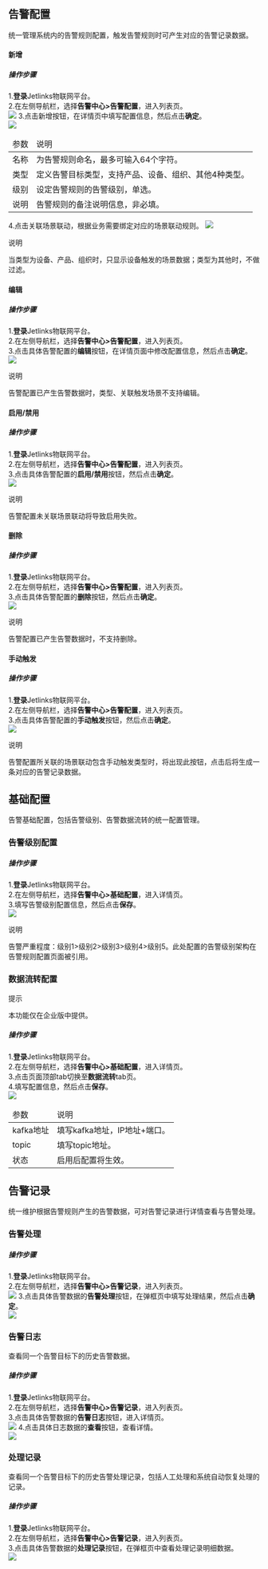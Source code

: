 
## 告警配置
统一管理系统内的告警规则配置，触发告警规则时可产生对应的告警记录数据。
#### 新增
##### 操作步骤
1.**登录**Jetlinks物联网平台。</br>
2.在左侧导航栏，选择**告警中心>告警配置**，进入列表页。</br>
![](./img/82.png)
3.点击新增按钮，在详情页中填写配置信息，然后点击**确定**。</br>
![](./img/83.png)

<table class='table'>
        <thead>
            <tr>
              <td>参数</td>
              <td>说明</td>
            </tr>
        </thead>
        <tbody>
          <tr>
            <td>名称</td>
            <td>为告警规则命名，最多可输入64个字符。</td>
          </tr>
          <tr>
            <td>类型</td>
            <td>定义告警目标类型，支持产品、设备、组织、其他4种类型。</td>
          </tr>
          <tr>
            <td>级别</td>
            <td>设定告警规则的告警级别，单选。 </td>
          </tr>
           <tr>
            <td>说明</td>
            <td>告警规则的备注说明信息，非必填。</td>
          </tr>
        </tbody>
      </table>

4.点击关联场景联动，根据业务需要绑定对应的场景联动规则。
![](./img/scene.png)

<div class='explanation primary'>
  <p class='explanation-title-warp'>
    <span class='iconfont icon-bangzhu explanation-icon'></span>
    <span class='explanation-title font-weight'>说明</span>
  </p>
当类型为设备、产品、组织时，只显示设备触发的场景数据；类型为其他时，不做过滤。
</div>

#### 编辑
##### 操作步骤
1.**登录**Jetlinks物联网平台。</br>
2.在左侧导航栏，选择**告警中心>告警配置**，进入列表页。</br>
3.点击具体告警配置的**编辑**按钮，在详情页面中修改配置信息，然后点击**确定**。</br>
![](./img/edit.png)
<div class='explanation primary'>
  <p class='explanation-title-warp'>
    <span class='iconfont icon-bangzhu explanation-icon'></span>
    <span class='explanation-title font-weight'>说明</span>
  </p>
  告警配置已产生告警数据时，类型、关联触发场景不支持编辑。
</div>


#### 启用/禁用
##### 操作步骤
1.**登录**Jetlinks物联网平台。</br>
2.在左侧导航栏，选择**告警中心>告警配置**，进入列表页。</br>
3.点击具体告警配置的**启用/禁用**按钮，然后点击**确定**。</br>
![](./img/$81.png)

<div class='explanation primary'>
  <p class='explanation-title-warp'>
    <span class='iconfont icon-bangzhu explanation-icon'></span>
    <span class='explanation-title font-weight'>说明</span>
  </p>
  告警配置未关联场景联动将导致启用失败。
</div>

#### 删除
##### 操作步骤
1.**登录**Jetlinks物联网平台。</br>
2.在左侧导航栏，选择**告警中心>告警配置**，进入列表页。</br>
3.点击具体告警配置的**删除**按钮，然后点击**确定**。</br>
![](./img/85.png)

<div class='explanation primary'>
  <p class='explanation-title-warp'>
    <span class='iconfont icon-bangzhu explanation-icon'></span>
    <span class='explanation-title font-weight'>说明</span>
  </p>
告警配置已产生告警数据时，不支持删除。
</div>

#### 手动触发
##### 操作步骤
1.**登录**Jetlinks物联网平台。</br>
2.在左侧导航栏，选择**告警中心>告警配置**，进入列表页。</br>
3.点击具体告警配置的**手动触发**按钮，然后点击**确定**。</br>
![](./img/86.png)
<div class='explanation primary'>
  <p class='explanation-title-warp'>
    <span class='iconfont icon-bangzhu explanation-icon'></span>
    <span class='explanation-title font-weight'>说明</span>
  </p>
告警配置所关联的场景联动包含手动触发类型时，将出现此按钮，点击后将生成一条对应的告警记录数据。
</div>

## 基础配置
告警基础配置，包括告警级别、告警数据流转的统一配置管理。
### 告警级别配置
##### 操作步骤
1.**登录**Jetlinks物联网平台。</br>
2.在左侧导航栏，选择**告警中心>基础配置**，进入详情页。</br>
3.填写告警级别配置信息，然后点击**保存**。</br>
![](./img/88.png)

<div class='explanation primary'>
  <p class='explanation-title-warp'>
    <span class='iconfont icon-bangzhu explanation-icon'></span>
    <span class='explanation-title font-weight'>说明</span>
  </p>
告警严重程度：级别1>级别2>级别3>级别4>级别5。此处配置的告警级别架构在告警规则配置页面被引用。
</div>

### 数据流转配置

<div class='explanation info'>
  <p class='explanation-title-warp'> 
    <span class='iconfont icon-tishi explanation-icon'></span>
    <span class='explanation-title font-weight'>提示</span>
  </p>

本功能仅在企业版中提供。

</div>

##### 操作步骤
1.**登录**Jetlinks物联网平台。</br>
2.在左侧导航栏，选择**告警中心>基础配置**，进入详情页。</br>
3.点击页面顶部tab切换至**数据流转**tab页。</br>
4.填写配置信息，然后点击**保存**。</br>
![](./img/89.png)

<table class='table'>
        <thead>
            <tr>
              <td>参数</td>
              <td>说明</td>
            </tr>
        </thead>
        <tbody>
          <tr>
            <td>kafka地址</td>
            <td>填写kafka地址，IP地址+端口。</td>
          </tr>
          <tr>
            <td>topic</td>
            <td>填写topic地址。</td>
          </tr>
          <tr>
            <td> 状态</td>
            <td>启用后配置将生效。</td>
          </tr>
          </tbody>
</table>

## 告警记录
统一维护根据告警规则产生的告警数据，可对告警记录进行详情查看与告警处理。
### 告警处理
##### 操作步骤
1.**登录**Jetlinks物联网平台。</br>
2.在左侧导航栏，选择**告警中心>告警记录**，进入列表页。</br>
![](./img/90.png)
3.点击具体告警数据的**告警处理**按钮，在弹框页中填写处理结果，然后点击**确定**。</br>
![](./img/91.png)

### 告警日志
查看同一个告警目标下的历史告警数据。
##### 操作步骤
1.**登录**Jetlinks物联网平台。</br>
2.在左侧导航栏，选择**告警中心>告警记录**，进入列表页。</br>
3.点击具体告警数据的**告警日志**按钮，进入详情页。</br>
![](./img/92.png)
4.点击具体日志数据的**查看**按钮，查看详情。</br>
![](./img/93.png)

### 处理记录
查看同一个告警目标下的历史告警处理记录，包括人工处理和系统自动恢复处理的记录。
##### 操作步骤
1.**登录**Jetlinks物联网平台。</br>
2.在左侧导航栏，选择**告警中心>告警记录**，进入列表页。</br>
3.点击具体告警数据的**处理记录**按钮，在弹框页中查看处理记录明细数据。</br>
![](./img/94.png)



